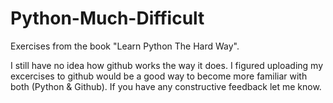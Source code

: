 Python-Much-Difficult
=====================
Exercises from the book "Learn Python The Hard Way".

I still have no idea how github works the way it does. 
I figured uploading my excercises to github would be a good way to become more familiar with both (Python & Github).
If you have any constructive feedback let me know.


